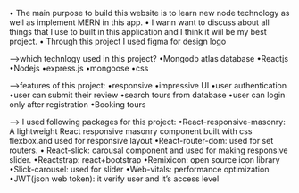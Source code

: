 •	The main purpose to build this website is to learn new node technology as well as implement MERN in this app.
•	I wann want to discuss about all things that I use to built in this application and I think it wiil be my best project.
•	Through this project I used figma for design  logo

-->which technlogy used in this project?
•Mongodb atlas database
•Reactjs
•Nodejs
•express.js
•mongoose
•css

-->features of this project:
  •responsive
  •impressive UI
  •user authentication
  •user can submit their review
  •search tours from database
  •user can login only after registration
  •Booking tours


--> I used following packages for this project:
	•React-responsive-masonry: A lightweight React responsive masonry component built with css flexbox.and used for responsive layout
  •React-router-dom:  used for set routers.
  •	React-slick:  carousal component and used for making responsive slider.
  •Reactstrap:  react+bootstrap
  •Remixicon: open source icon library
  •Slick-carousel: used for slider
  •Web-vitals: performance optimization 
  •JWT(json web token): it verify user and it’s access level


